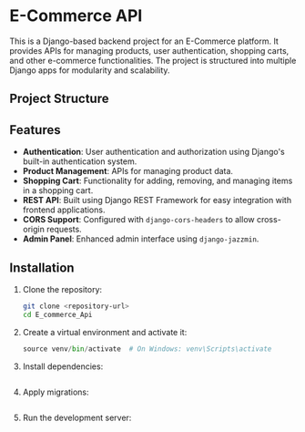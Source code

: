 # E-Commerce API

This is a Django-based backend project for an E-Commerce platform. It provides APIs for managing products, user authentication, shopping carts, and other e-commerce functionalities. The project is structured into multiple Django apps for modularity and scalability.

## Project Structure

## Features

- **Authentication**: User authentication and authorization using Django's built-in authentication system.
- **Product Management**: APIs for managing product data.
- **Shopping Cart**: Functionality for adding, removing, and managing items in a shopping cart.
- **REST API**: Built using Django REST Framework for easy integration with frontend applications.
- **CORS Support**: Configured with `django-cors-headers` to allow cross-origin requests.
- **Admin Panel**: Enhanced admin interface using `django-jazzmin`.

## Installation

1. Clone the repository:
   ```bash
   git clone <repository-url>
   cd E_commerce_Api
   ```

2. Create a virtual environment and activate it:
   ```python -m venv venv
   source venv/bin/activate  # On Windows: venv\Scripts\activate
   ```

3. Install dependencies:
   ```pip install -r requirements.txt
   ```

4. Apply migrations:
   ```python manage.py migrate
   ```

5. Run the development server:
   ```python manage.py runserver
   ```
